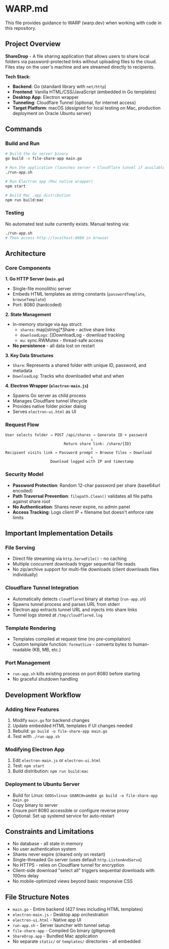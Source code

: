 # WARP.md

This file provides guidance to WARP (warp.dev) when working with code in this repository.

## Project Overview

**ShareDrop** - A file sharing application that allows users to share local folders via password-protected links without uploading files to the cloud. Files stay on the user's machine and are streamed directly to recipients.

**Tech Stack:**
- **Backend**: Go (standard library with `net/http`)
- **Frontend**: Vanilla HTML/CSS/JavaScript (embedded in Go templates)
- **Desktop App**: Electron wrapper
- **Tunneling**: Cloudflare Tunnel (optional, for internet access)
- **Target Platform**: macOS (designed for local testing on Mac, production deployment on Oracle Ubuntu server)

## Commands

### Build and Run
```bash
# Build the Go server binary
go build -o file-share-app main.go

# Run the application (launches server + Cloudflare tunnel if available)
./run-app.sh

# Run Electron app (Mac native wrapper)
npm start

# Build Mac .app distribution
npm run build:mac
```

### Testing
No automated test suite currently exists. Manual testing via:
```bash
./run-app.sh
# Then access http://localhost:8080 in browser
```

## Architecture

### Core Components

**1. Go HTTP Server (`main.go`)**
- Single-file monolithic server
- Embeds HTML templates as string constants (`passwordTemplate`, `browseTemplate`)
- Port: 8080 (hardcoded)

**2. State Management**
- In-memory storage via `App` struct:
  - `shares`: map[string]*Share - active share links
  - `downloadLogs`: []DownloadLog - download tracking
  - `mu`: sync.RWMutex - thread-safe access
- **No persistence** - all data lost on restart

**3. Key Data Structures**
- `Share`: Represents a shared folder with unique ID, password, and metadata
- `DownloadLog`: Tracks who downloaded what and when

**4. Electron Wrapper (`electron-main.js`)**
- Spawns Go server as child process
- Manages Cloudflare tunnel lifecycle
- Provides native folder picker dialog
- Serves `electron-ui.html` as UI

### Request Flow

```
User selects folder → POST /api/shares → Generate ID + password
                                      ↓
                          Return share link: /share/{ID}
                                      ↓
Recipient visits link → Password prompt → Browse files → Download
                                      ↓
                    Download logged with IP and timestamp
```

### Security Model

- **Password Protection**: Random 12-char password per share (base64url encoded)
- **Path Traversal Prevention**: `filepath.Clean()` validates all file paths against share root
- **No Authentication**: Shares never expire, no admin panel
- **Access Tracking**: Logs client IP + filename but doesn't enforce rate limits

## Important Implementation Details

### File Serving
- Direct file streaming via `http.ServeFile()` - no caching
- Multiple concurrent downloads trigger sequential file reads
- No zip/archive support for multi-file downloads (client downloads files individually)

### Cloudflare Tunnel Integration
- Automatically detects `cloudflared` binary at startup (`run-app.sh`)
- Spawns tunnel process and parses URL from stderr
- Electron app extracts tunnel URL and injects into share links
- Tunnel logs stored at `/tmp/cloudflared.log`

### Template Rendering
- Templates compiled at request time (no pre-compilation)
- Custom template function: `formatSize` - converts bytes to human-readable (KB, MB, etc.)

### Port Management
- `run-app.sh` kills existing process on port 8080 before starting
- No graceful shutdown handling

## Development Workflow

### Adding New Features
1. Modify `main.go` for backend changes
2. Update embedded HTML templates if UI changes needed
3. Rebuild: `go build -o file-share-app main.go`
4. Test with `./run-app.sh`

### Modifying Electron App
1. Edit `electron-main.js` or `electron-ui.html`
2. Test: `npm start`
3. Build distribution: `npm run build:mac`

### Deployment to Ubuntu Server
- Build for Linux: `GOOS=linux GOARCH=amd64 go build -o file-share-app main.go`
- Copy binary to server
- Ensure port 8080 accessible or configure reverse proxy
- Optional: Set up systemd service for auto-restart

## Constraints and Limitations

- No database - all state in memory
- No user authentication system
- Shares never expire (cleared only on restart)
- Single-threaded Go server (uses default `http.ListenAndServe`)
- No HTTPS - relies on Cloudflare tunnel for encryption
- Client-side download "select all" triggers sequential downloads with 100ms delay
- No mobile-optimized views beyond basic responsive CSS

## File Structure Notes

- `main.go` - Entire backend (427 lines including HTML templates)
- `electron-main.js` - Desktop app orchestration
- `electron-ui.html` - Native app UI
- `run-app.sh` - Server launcher with tunnel setup
- `file-share-app` - Compiled Go binary (gitignored)
- `ShareDrop.app` - Bundled Mac application
- No separate `static/` or `templates/` directories - all embedded
